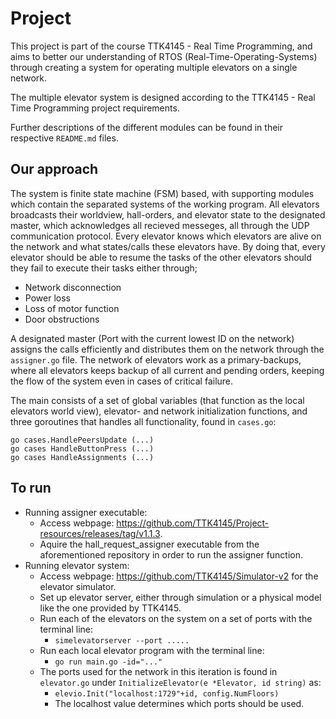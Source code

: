 # Project

This project is part of the course TTK4145 - Real Time Programming, and aims to better our understanding of RTOS (Real-Time-Operating-Systems) through creating a system for operating multiple elevators on a single network. 

The multiple elevator system is designed according to the TTK4145 - Real Time Programming project requirements.

Further descriptions of the different modules can be found in their respective `README.md` files.

## Our approach

The system is finite state machine (FSM) based, with supporting modules which contain the separated systems of the working program. All elevators broadcasts their worldview, hall-orders, and elevator state to the designated master, which acknowledges all recieved messeges, all through the UDP communication protocol.
Every elevator knows which elevators are alive on the network and what states/calls these elevators have. By doing that, every elevator should be able to resume the tasks of the other elevators should they fail to execute their tasks either through;
- Network disconnection
- Power loss
- Loss of motor function
- Door obstructions


A designated master (Port with the current lowest ID on the network) assigns the calls efficiently and distributes them on the network through the `assigner.go` file. The network of elevators work as a primary-backups, where all elevators keeps backup of all current and pending orders, keeping the flow of the system even in cases of critical failure. 

The main consists of a set of global variables (that function as the local elevators world view), elevator- and network initialization functions, and three goroutines that handles all functionality, found in `cases.go`:
```
go cases.HandlePeersUpdate (...)
go cases HandleButtonPress (...)
go cases HandleAssignments (...)
```
## To run

- Running assigner executable:
    -  Access webpage: https://github.com/TTK4145/Project-resources/releases/tag/v1.1.3.
    - Aquire the hall_request_assigner executable from the aforementioned repository in order to run the assigner function.
- Running elevator system: 
    - Access webpage: https://github.com/TTK4145/Simulator-v2 for the elevator simulator.
    - Set up elevator server, either through simulation or a physical model like the one provided by TTK4145. 
    - Run each of the elevators on the system on a set of ports with the terminal line:
        - ```simelevatorserver --port .....``` 
    - Run each local elevator program with the terminal line:
        - ```go run main.go -id="..."```
    - The ports used for the network in this iteration is found in ```elevator.go``` under ```InitializeElevator(e *Elevator, id string)``` as:
        - ```elevio.Init("localhost:1729"+id, config.NumFloors)```
        - The localhost value determines which ports should be used.

